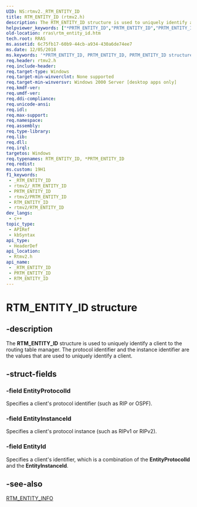 ```yaml
---
UID: NS:rtmv2._RTM_ENTITY_ID
title: RTM_ENTITY_ID (rtmv2.h)
description: The RTM_ENTITY_ID structure is used to uniquely identify a client to the routing table manager. The protocol identifier and the instance identifier are the values that are used to uniquely identify a client.
helpviewer_keywords: ["*PRTM_ENTITY_ID","PRTM_ENTITY_ID","PRTM_ENTITY_ID structure pointer [RAS]","RTM_ENTITY_ID","RTM_ENTITY_ID structure [RAS]","_rtmv2ref_rtm_entity_id","rras.rtm_entity_id","rtmv2/PRTM_ENTITY_ID","rtmv2/RTM_ENTITY_ID"]
old-location: rras\rtm_entity_id.htm
tech.root: RRAS
ms.assetid: 6c75fb17-60b9-44cb-a934-430a6de74ee7
ms.date: 12/05/2018
ms.keywords: '*PRTM_ENTITY_ID, PRTM_ENTITY_ID, PRTM_ENTITY_ID structure pointer [RAS], RTM_ENTITY_ID, RTM_ENTITY_ID structure [RAS], _rtmv2ref_rtm_entity_id, rras.rtm_entity_id, rtmv2/PRTM_ENTITY_ID, rtmv2/RTM_ENTITY_ID'
req.header: rtmv2.h
req.include-header: 
req.target-type: Windows
req.target-min-winverclnt: None supported
req.target-min-winversvr: Windows 2000 Server [desktop apps only]
req.kmdf-ver: 
req.umdf-ver: 
req.ddi-compliance: 
req.unicode-ansi: 
req.idl: 
req.max-support: 
req.namespace: 
req.assembly: 
req.type-library: 
req.lib: 
req.dll: 
req.irql: 
targetos: Windows
req.typenames: RTM_ENTITY_ID, *PRTM_ENTITY_ID
req.redist: 
ms.custom: 19H1
f1_keywords:
 - _RTM_ENTITY_ID
 - rtmv2/_RTM_ENTITY_ID
 - PRTM_ENTITY_ID
 - rtmv2/PRTM_ENTITY_ID
 - RTM_ENTITY_ID
 - rtmv2/RTM_ENTITY_ID
dev_langs:
 - c++
topic_type:
 - APIRef
 - kbSyntax
api_type:
 - HeaderDef
api_location:
 - Rtmv2.h
api_name:
 - _RTM_ENTITY_ID
 - PRTM_ENTITY_ID
 - RTM_ENTITY_ID
---
```


# RTM_ENTITY_ID structure


## -description

The 
<b>RTM_ENTITY_ID</b> structure is used to uniquely identify a client to the routing table manager. The protocol identifier and the instance identifier are the values that are used to uniquely identify a client.

## -struct-fields

### -field EntityProtocolId

Specifies a client's protocol identifier (such as RIP or OSPF).

### -field EntityInstanceId

Specifies a client's protocol instance (such as RIPv1 or RIPv2).

### -field EntityId

Specifies a client's identifier, which is a combination of the <b>EntityProtocolId</b> and the <b>EntityInstanceId</b>.

## -see-also

<a href="/windows/desktop/api/rtmv2/ns-rtmv2-rtm_entity_info">RTM_ENTITY_INFO</a>

